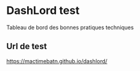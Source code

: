 # DashLord test
Tableau de bord des bonnes pratiques techniques

##  Url de test
https://mactimebatn.github.io/dashlord/

